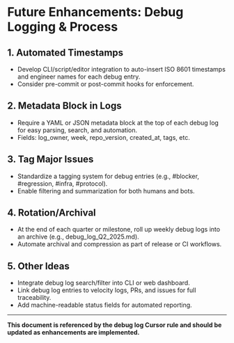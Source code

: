<!-- === OmniNode:Metadata ===
author: OmniNode Team
copyright: OmniNode.ai
created_at: '2025-05-28T12:40:26.309094'
description: Stamped by ONEX
entrypoint: python://future_enhancements.md
hash: 3a4ca588fb50a0cc507dd1354b5fa414114126f3c90bf3946a15994b75bee3f5
last_modified_at: '2025-05-29T11:50:14.897803+00:00'
lifecycle: active
meta_type: tool
metadata_version: 0.1.0
name: future_enhancements.md
namespace: omnibase.future_enhancements
owner: OmniNode Team
protocol_version: 0.1.0
runtime_language_hint: python>=3.11
schema_version: 0.1.0
state_contract: state_contract://default
tools: null
uuid: 80d966bb-eb93-4688-8a4c-fcdf1c1f5ca7
version: 1.0.0

<!-- === /OmniNode:Metadata === -->


# Future Enhancements: Debug Logging & Process

## 1. Automated Timestamps
- Develop CLI/script/editor integration to auto-insert ISO 8601 timestamps and engineer names for each debug entry.
- Consider pre-commit or post-commit hooks for enforcement.

## 2. Metadata Block in Logs
- Require a YAML or JSON metadata block at the top of each debug log for easy parsing, search, and automation.
- Fields: log_owner, week, repo_version, created_at, tags, etc.

## 3. Tag Major Issues
- Standardize a tagging system for debug entries (e.g., #blocker, #regression, #infra, #protocol).
- Enable filtering and summarization for both humans and bots.

## 4. Rotation/Archival
- At the end of each quarter or milestone, roll up weekly debug logs into an archive (e.g., debug_log_Q2_2025.md).
- Automate archival and compression as part of release or CI workflows.

## 5. Other Ideas
- Integrate debug log search/filter into CLI or web dashboard.
- Link debug log entries to velocity logs, PRs, and issues for full traceability.
- Add machine-readable status fields for automated reporting.

---

**This document is referenced by the debug log Cursor rule and should be updated as enhancements are implemented.**
